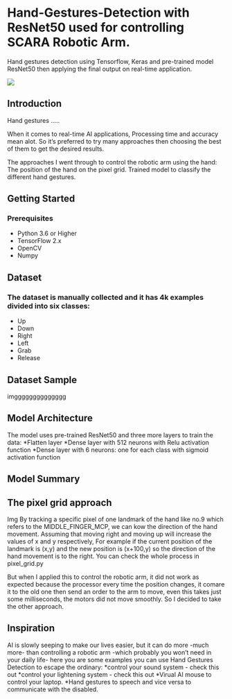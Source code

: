 # Hand-Gestures-Detection with ResNet50 used for controlling SCARA Robotic Arm.

Hand gestures detection using Tensorflow, Keras and pre-trained model ResNet50 then applying the final output on real-time application.

 ![](https://github.com/Muhameddemadd/Hand-Gestures-Detection/blob/master/Readme_imgs/IMG_2319%20(3).gif)


## Introduction
Hand gestures …..

When it comes to real-time AI applications, Processing time and accuracy mean alot. So it’s preferred to try many approaches then choosing the best of them to get the desired results.
 
The approaches I went through to control the robotic arm using the hand:
The position of the hand on the pixel grid.
Trained model to classify the different hand gestures.


## Getting Started
### Prerequisites
* Python 3.6 or Higher
* TensorFlow 2.x
* OpenCV
* Numpy

## Dataset
### The dataset is manually collected and it has 4k examples divided into six classes:
* Up
* Down
* Right
* Left
* Grab
* Release 

## Dataset Sample
imgggggggggggggg

## Model Architecture
The model uses pre-trained ResNet50 and three more layers to train the data:
*Flatten layer
*Dense layer with 512 neurons with Relu activation function
*Dense layer with 6 neurons: one for each class with sigmoid activation function

## Model Summary



## The pixel grid approach
Img
By tracking a specific pixel of one landmark of the hand like no.9 which refers to the MIDDLE_FINGER_MCP, we can kow the direction of the hand movement. Assuming that moving right and moving up will increase the values of x and y respectively, For example if the current position of the landmark is (x,y) and the new position is (x+100,y) so the direction of the hand movement is to the right. You can check the whole process in pixel_grid.py 

But when I applied this to control the robotic arm, it did not work as expected because the processor every time the position changes, it comare it to the old one then send an order to the arm to move, even this takes just some milliseconds, the motors did not move smoothly. So I decided to take the other approach.

## Inspiration
AI is slowly seeping to make our lives easier, but it can do more -much more- than controlling a robotic arm -which probably you won’t need in your daily life- here you are some examples you can use Hand Gestures Detection to escape the ordinary:
*control your sound system - check this out
*control your lightening system - check this out
*Virual AI mouse to control your laptop.
*Hand gestures to speech and vice versa to communicate with the disabled.


















